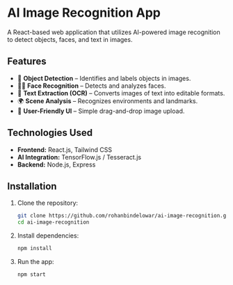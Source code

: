 
# AI Image Recognition App  

A React-based web application that utilizes AI-powered image recognition to detect objects, faces, and text in images.  

## Features  
- 🚀 **Object Detection** – Identifies and labels objects in images.  
- 🧑‍🤖 **Face Recognition** – Detects and analyzes faces.  
- 📝 **Text Extraction (OCR)** – Converts images of text into editable formats.  
- 🌍 **Scene Analysis** – Recognizes environments and landmarks.  
- 🎨 **User-Friendly UI** – Simple drag-and-drop image upload.  

## Technologies Used  
- **Frontend:** React.js, Tailwind CSS  
- **AI Integration:** TensorFlow.js / Tesseract.js  
- **Backend:** Node.js, Express  

## Installation  
1. Clone the repository:  
   ```sh
   git clone https://github.com/rohanbindelowar/ai-image-recognition.git
   cd ai-image-recognition
   ```
2. Install dependencies:  
   ```sh
   npm install
   ```
3. Run the app:  
   ```sh
   npm start
   ```

